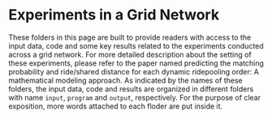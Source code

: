 # Experiments in a Grid Network

These folders in this page are built to provide readers with access to the input data, code and some key results related to the experiments conducted across a grid network. For more detailed description about the setting of these experiments, please refer to the paper named predicting the matching probability and ride/shared distance for each dynamic ridepooling order: A mathematical modeling approach. As indicated by the names of these folders, the input data, code and results are organized in different folders with name `input`, `program` and `output`, respectively. For the purpose of clear exposition, more words attached to each floder are put inside it.




  
